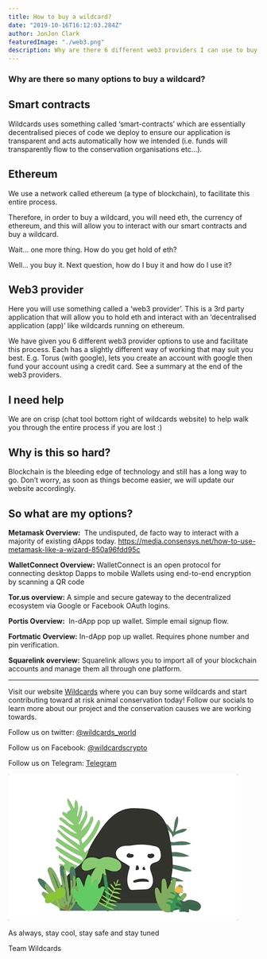 ```yaml
---
title: How to buy a wildcard?
date: "2019-10-16T16:12:03.284Z"
author: JonJon Clark
featuredImage: "./web3.png"
description: Why are there 6 different web3 providers I can use to buy a wildcard and what does that even mean?!
---
```


### Why are there so many options to buy a wildcard?

## Smart contracts

Wildcards uses something called ‘smart-contracts’ which are essentially decentralised pieces of code we deploy to ensure our application is transparent and acts automatically how we intended (i.e. funds will transparently flow to the conservation organisations etc…).

## Ethereum

We use a network called ethereum (a type of blockchain), to facilitate this entire process.

Therefore, in order to buy a wildcard, you will need eth, the currency of ethereum, and this will allow you to interact with our smart contracts and buy a wildcard.

Wait… one more thing. How do you get hold of eth?

Well… you buy it. Next question, how do I buy it and how do I use it?

## Web3 provider

Here you will use something called a ‘web3 provider’. This is a 3rd party application that will allow you to hold eth and interact with an ‘decentralised application (app)’ like wildcards running on ethereum.

We have given you 6 different web3 provider options to use and facilitate this process. Each has a slightly different way of working that may suit you best. E.g.
Torus (with google), lets you create an account with google then fund your account using a credit card. See a summary at the end of the web3 providers.

## I need help

We are on crisp (chat tool bottom right of wildcards website) to help walk you through the entire process if you are lost :)

## Why is this so hard?

Blockchain is the bleeding edge of technology and still has a long way to go. Don’t worry, as soon as things become easier, we will update our website accordingly.

## So what are my options?

**Metamask Overview:** 
The undisputed, de facto way to interact with a majority of existing dApps today.
https://media.consensys.net/how-to-use-metamask-like-a-wizard-850a96fdd95c

**WalletConnect Overview:**
WalletConnect is an open protocol for connecting desktop Dapps to mobile Wallets using end-to-end encryption by scanning a QR code

**Tor.us overview:**
A simple and secure gateway to the decentralized ecosystem via Google or Facebook OAuth logins.

**Portis Overview:** 
In-dApp pop up wallet. Simple email signup flow.

**Fortmatic Overview:**
In-dApp pop up wallet. Requires phone number and pin verification.

**Squarelink overview:**
Squarelink allows you to import all of your blockchain accounts and manage them all through one platform.

---

Visit our website [Wildcards](https://wildcards.world) where you can buy some wildcards and start contributing toward at risk animal conservation today! Follow our socials to learn more about our project and the conservation causes we are working towards.

Follow us on twitter: [@wildcards_world](https://twitter.com/wildcards_world)

Follow us on Facebook: [@wildcardscrypto](https://www.facebook.com/wildcardscrypto)

Follow us on Telegram: [Telegram](https://t.me/wildcardsworld)

![thuglife](./thuggorilla.gif "Thuglife harberger tax")

As always, stay cool, stay safe and stay tuned

Team Wildcards
